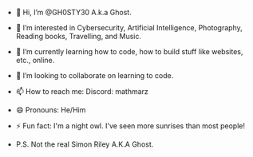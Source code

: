 - 👋 Hi, I’m @GH0STY30 A.k.a Ghost. 
- 👀 I’m interested in Cybersecurity, Artificial Intelligence, Photography, Reading books, Travelling, and Music. 
- 🌱 I’m currently learning how to code, how to build stuff like websites, etc., online. 
- 💞️ I’m looking to collaborate on learning to code.
- 📫 How to reach me: Discord: mathmarz
- 😄 Pronouns: He/Him
- ⚡ Fun fact: I'm a night owl. I've seen more sunrises than most people!

- P.S. Not the real Simon Riley A.K.A Ghost.

<!---
GH0STY30/GH0STY30 is a ✨ special ✨ repository because its `README.md` (this file) appears on your GitHub profile.
You can click the Preview link to take a look at your changes.
--->
